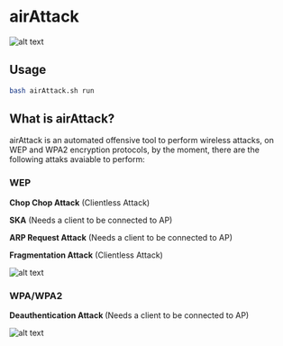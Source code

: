 <h1> airAttack </h1>

![alt text](https://github.com/C4yyyy/airAttack/blob/main/images/AIR-ATTACK-Header.jpg)

<h2>Usage </h1>

````bash
bash airAttack.sh run
````

<h2> What is airAttack? </h2>

<p> airAttack is an automated offensive tool to perform wireless attacks, on WEP and WPA2 encryption protocols, by the moment, there are the following attaks avaiable to perform:

<h3> WEP </h3>

<p><b>Chop Chop Attack</b> (Clientless Attack)</p>
<p><b>SKA</b> (Needs a client to be connected to AP)</p>
<p><b>ARP Request Attack</b> (Needs a client to be connected to AP)</p>
<p><b>Fragmentation Attack</b> (Clientless Attack)</p>

![alt text](https://github.com/C4yyyy/airAttack/blob/main/images/attacks.png)

<h3> WPA/WPA2</h3>

<p><b>Deauthentication Attack </b> (Needs a client to be connected to AP)</p>

![alt text](https://github.com/C4yyyy/airAttack/blob/main/images/attackWPA.png)
